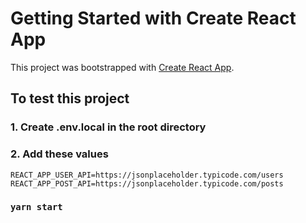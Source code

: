 # Getting Started with Create React App

This project was bootstrapped with [Create React App](https://github.com/facebook/create-react-app).

## To test this project

### 1. Create .env.local in the root directory

### 2. Add these values

```
REACT_APP_USER_API=https://jsonplaceholder.typicode.com/users
REACT_APP_POST_API=https://jsonplaceholder.typicode.com/posts
```

### `yarn start`
